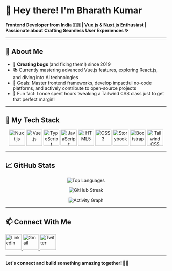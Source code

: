 # 👋 Hey there! I'm Bharath Kumar

**Frontend Developer from India 🇮🇳 | Vue.js & Nuxt.js Enthusiast | Passionate about Crafting Seamless User Experiences ✨**

---

## 🚀 **About Me**

- 🐞 **Creating bugs** (and fixing them!) since 2019
- 📚 Currently mastering advanced Vue.js features, exploring React.js, and diving into AI technologies
- 🎯 Goals: Master frontend frameworks, develop impactful no-code platforms, and actively contribute to open-source projects
- 🎲 Fun fact: I once spent hours tweaking a Tailwind CSS class just to get that perfect margin!

---

## 🌟 **My Tech Stack**

<p align="center">
  <img src="https://cdn.jsdelivr.net/gh/devicons/devicon/icons/nuxtjs/nuxtjs-original.svg" width="50" alt="Nuxt.js">
  <img src="https://cdn.jsdelivr.net/gh/devicons/devicon/icons/vuejs/vuejs-original.svg" width="50" alt="Vue.js">
  <img src="https://cdn.jsdelivr.net/gh/devicons/devicon/icons/typescript/typescript-original.svg" width="50" alt="TypeScript">
  <img src="https://cdn.jsdelivr.net/gh/devicons/devicon/icons/javascript/javascript-original.svg" width="50" alt="JavaScript">
  <img src="https://cdn.jsdelivr.net/gh/devicons/devicon/icons/html5/html5-original.svg" width="50" alt="HTML5">
  <img src="https://cdn.jsdelivr.net/gh/devicons/devicon/icons/css3/css3-original.svg" width="50" alt="CSS3">
  <img src="https://cdn.jsdelivr.net/gh/devicons/devicon/icons/storybook/storybook-original.svg" width="50" alt="Storybook">
  <img src="https://cdn.jsdelivr.net/gh/devicons/devicon/icons/bootstrap/bootstrap-original.svg" width="50" alt="Bootstrap">
  <img src="https://cdn.jsdelivr.net/gh/devicons/devicon/icons/tailwindcss/tailwindcss-original-wordmark.svg" width="50" alt="Tailwind CSS">
</p>

---

## 📈 **GitHub Stats**

<div align="center">

![Top Languages](https://github-readme-stats.vercel.app/api/top-langs?username=bharathkumar-12&locale=en&hide_title=true&layout=compact&card_width=320&langs_count=5&theme=vue&hide_border=true)

![GitHub Streak](https://streak-stats.demolab.com?user=bharathkumar-12&locale=en&mode=daily&theme=vue&hide_border=false&border_radius=5)

![Activity Graph](https://github-readme-activity-graph.vercel.app/graph?username=bharathkumar-12&radius=32&theme=vue&area=true&hide_border=true)

</div>

---

## 📫 **Connect With Me**

<p align="left">
  <a href="https://www.linkedin.com/in/bharathkumarakkiraju/" target="_blank">
    <img src="https://raw.githubusercontent.com/maurodesouza/profile-readme-generator/master/src/assets/icons/social/linkedin/default.svg" width="50" alt="LinkedIn">
  </a>
  <a href="mailto:bharathkumarakkiraju@gmail.com" target="_blank">
    <img src="https://raw.githubusercontent.com/maurodesouza/profile-readme-generator/master/src/assets/icons/social/gmail/default.svg" width="50" alt="Gmail">
  </a>
  <a href="https://x.com/BharathWebDev" target="_blank">
    <img src="https://raw.githubusercontent.com/maurodesouza/profile-readme-generator/master/src/assets/icons/social/twitter/default.svg" width="50" alt="Twitter">
  </a>
</p>

---

**Let's connect and build something amazing together! 🚀✨**
